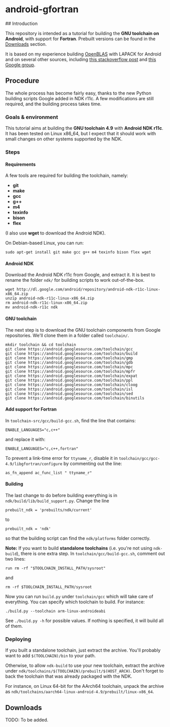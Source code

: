 # android-gfortran

## Introduction

This repository is intended as a tutorial for building the **GNU toolchain on
Android**, with support for **Fortran**. Prebuilt versions can be found
in the [Downloads](##Downloads) section.

It is based on my experience building
[OpenBLAS](https://github.com/xianyi/OpenBLAS) with LAPACK for Android
and on several other sources, including
[this stackoverflow post](http://stackoverflow.com/questions/13072751/compiling-android-ndk-with-objective-c-enabled-gcc-errors)
and [this Google group](https://groups.google.com/forum/#!msg/android-ndk/QR1qiN0jIpE/g0MHkhTd4YMJ).

## Procedure

The whole process has become fairly easy, thanks to the new Python building
scripts Google added in NDK r11c. A few modifications are still required,
and the building process takes time.

### Goals & environment

This tutorial aims at building the **GNU toolchain 4.9** with **Android NDK r11c**.
It has been tested on Linux x86_64, but I expect that it should work with
small changes on other systems supported by the NDK.

### Steps

#### Requirements
A few tools are required for building the toolchain, namely:
- **git**
- **make**
- **gcc**
- **g++**
- **m4**
- **texinfo**
- **bison**
- **flex**

(I also use **wget** to download the Android NDK).

On Debian-based Linux, you can run:
```
sudo apt-get install git make gcc g++ m4 texinfo bison flex wget
```

#### Android NDK

Download the Android NDK r11c from Google, and extract it.
It is best to rename the folder `ndk/` for building scripts to work
out-of-the-box.
```
wget http://dl.google.com/android/repository/android-ndk-r11c-linux-x86_64.zip
unzip android-ndk-r11c-linux-x86_64.zip
rm android-ndk-r11c-linux-x86_64.zip
mv android-ndk-r11c ndk
```

#### GNU toolchain

The next step is to download the GNU toolchain components from Google
repositories. We'll clone them in a folder called `toolchain/`.
```
mkdir toolchain && cd toolchain
git clone https://android.googlesource.com/toolchain/gcc
git clone https://android.googlesource.com/toolchain/build
git clone https://android.googlesource.com/toolchain/gmp
git clone https://android.googlesource.com/toolchain/gdb
git clone https://android.googlesource.com/toolchain/mpc
git clone https://android.googlesource.com/toolchain/mpfr
git clone https://android.googlesource.com/toolchain/expat
git clone https://android.googlesource.com/toolchain/ppl
git clone https://android.googlesource.com/toolchain/cloog
git clone https://android.googlesource.com/toolchain/isl
git clone https://android.googlesource.com/toolchain/sed
git clone https://android.googlesource.com/toolchain/binutils
```

#### Add support for Fortran

In `toolchain-src/gcc/build-gcc.sh`, find the line that contains:
```
ENABLE_LANGUAGES="c,c++"
```
and replace it with:
```
ENABLE_LANGUAGES="c,c++,fortran"
```

To prevent a link-time error for `ttyname_r`, disable it in
`toolchain/gcc/gcc-4.9/libgfortran/configure` by commenting out the line:
```
as_fn_append ac_func_list " ttyname_r"
```

#### Building

The last change to do before building everything is in
`ndk/build/lib/build_support.py`. Change the line
```
prebuilt_ndk = 'prebuilts/ndk/current'
```
to
```
prebuilt_ndk = 'ndk'
```
so that the building script can find the `ndk/platforms` folder correctly.

**Note:** If you want to build **standalone toolchains**
(i.e. you're not using `ndk-build`), there is one extra step.
In `toolchain/gcc/build-gcc.sh`, comment out two lines:
```
run rm -rf "$TOOLCHAIN_INSTALL_PATH/sysroot"
```
and
```
rm -rf $TOOLCHAIN_INSTALL_PATH/sysroot
```

Now you can run `build.py` under `toolchain/gcc` which will take care of everything.
You can specify which toolchain to build. For instance:
```
./build.py --toolchain arm-linux-androideabi
```
See `./build.py -h` for possible values.
If nothing is specified, it will build all of them.

### Deploying

If you built a standalone toolchain, just extract the archive. You'll probably
want to add `$(TOOLCHAIN)/bin` to your path.

Otherwise, to allow `ndk-build` to use your new toolchain, extract the archive
under `ndk/toolchains/$(TOOLCHAIN)/prebuilt/$(HOST_ARCH)`. Don't forget to back
the toolchain that was already packaged with the NDK.

For instance, on Linux 64-bit for the AArch64 toolchain, unpack the archive as
`ndk/toolchains/aarch64-linux-android-4.9/prebuilt/linux-x86_64`.

## Downloads

TODO: To be added.
